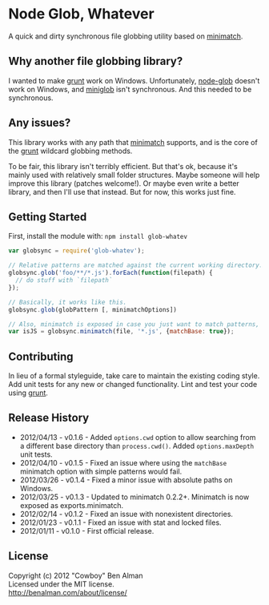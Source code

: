 # Node Glob, Whatever

A quick and dirty synchronous file globbing utility based on [minimatch](https://github.com/isaacs/minimatch).

## Why another file globbing library?

I wanted to make [grunt](https://github.com/cowboy/grunt) work on Windows. Unfortunately, [node-glob](https://github.com/isaacs/node-glob) doesn't work on Windows, and [miniglob](https://github.com/isaacs/miniglob) isn't synchronous. And this needed to be synchronous.

## Any issues?

This library works with any path that [minimatch](https://github.com/isaacs/minimatch) supports, and is the core of the [grunt](https://github.com/cowboy/grunt) wildcard globbing methods.

To be fair, this library isn't terribly efficient. But that's ok, because it's mainly used with relatively small folder structures. Maybe someone will help improve this library (patches welcome!). Or maybe even write a better library, and then I'll use that instead. But for now, this works just fine.

## Getting Started

First, install the module with: `npm install glob-whatev`

```javascript
var globsync = require('glob-whatev');

// Relative patterns are matched against the current working directory.
globsync.glob('foo/**/*.js').forEach(function(filepath) {
  // do stuff with `filepath`
});

// Basically, it works like this.
globsync.glob(globPattern [, minimatchOptions])

// Also, minimatch is exposed in case you just want to match patterns, eg.
var isJS = globsync.minimatch(file, '*.js', {matchBase: true});
```

## Contributing
In lieu of a formal styleguide, take care to maintain the existing coding style. Add unit tests for any new or changed functionality. Lint and test your code using [grunt](https://github.com/cowboy/grunt).

## Release History

* 2012/04/13 - v0.1.6 - Added `options.cwd` option to allow searching from a different base directory than `process.cwd()`. Added `options.maxDepth` unit tests.
* 2012/04/10 - v0.1.5 - Fixed an issue where using the `matchBase` minimatch option with simple patterns would fail.
* 2012/03/26 - v0.1.4 - Fixed a minor issue with absolute paths on Windows.
* 2012/03/25 - v0.1.3 - Updated to minimatch 0.2.2+. Minimatch is now exposed as exports.minimatch.
* 2012/02/14 - v0.1.2 - Fixed an issue with nonexistent directories.
* 2012/01/23 - v0.1.1 - Fixed an issue with stat and locked files.
* 2012/01/11 - v0.1.0 - First official release.

## License
Copyright (c) 2012 "Cowboy" Ben Alman  
Licensed under the MIT license.  
<http://benalman.com/about/license/>
